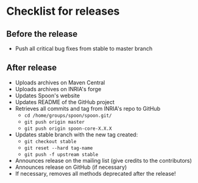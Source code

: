 # Checklist for releases

## Before the release

- Push all critical bug fixes from stable to master branch

## After release

- Uploads archives on Maven Central
- Uploads archives on INRIA's forge
- Updates Spoon's website
- Updates README of the GitHub project
- Retrieves all commits and tag from INRIA's repo to GitHub
    - `cd /home/groups/spoon/spoon.git/`
    - `git push origin master`
    - `git push origin spoon-core-X.X.X`
- Updates stable branch with the new tag created:
    - `git checkout stable`
    - `git reset --hard tag-name`
    - `git push -f upstream stable`
- Announces release on the mailing list (give credits to the contributors)
- Announces release on GitHub (if necessary)
- If necessary, removes all methods deprecated after the release!